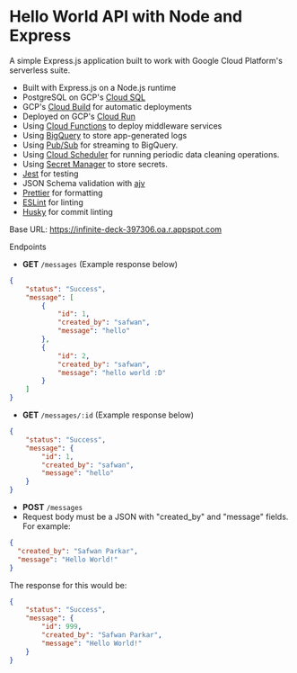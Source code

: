 # Hello World API with Node and Express

A simple Express.js application built to work with Google Cloud Platform's serverless suite.

- Built with Express.js on a Node.js runtime
- PostgreSQL on GCP's [Cloud SQL](https://cloud.google.com/sql)
- GCP's [Cloud Build](https://cloud.google.com/build) for automatic deployments
- Deployed on GCP's [Cloud Run](https://cloud.google.com/run)
- Using [Cloud Functions](https://cloud.google.com/functions) to deploy middleware services
- Using [BigQuery](https://cloud.google.com/bigquery) to store app-generated logs
- Using [Pub/Sub](https://cloud.google.com/pubsub) for streaming to BigQuery.
- Using [Cloud Scheduler](https://cloud.google.com/scheduler) for running periodic data cleaning operations.
- Using [Secret Manager](https://cloud.google.com/secret-manager) to store secrets.
- [Jest](https://jestjs.io) for testing
- JSON Schema validation with [ajv](https://ajv.js.org/)
- [Prettier](https://prettier.io/) for formatting
- [ESLint](https://eslint.org/) for linting
- [Husky](https://typicode.github.io/husky/) for commit linting


Base URL: https://infinite-deck-397306.oa.r.appspot.com

Endpoints
- **GET** `/messages` (Example response below)
```json
{
    "status": "Success",
    "message": [
        {
            "id": 1,
            "created_by": "safwan",
            "message": "hello"
        },
        {
            "id": 2,
            "created_by": "safwan",
            "message": "hello world :D"
        }
    ]
}
```
- **GET** `/messages/:id` (Example response below)
```json
{
    "status": "Success",
    "message": {
        "id": 1,
        "created_by": "safwan",
        "message": "hello"
    }
}
```
- **POST** `/messages`
- Request body must be a JSON with "created_by" and "message" fields. For example:
```json
{
  "created_by": "Safwan Parkar",
  "message": "Hello World!"
}
```
The response for this would be:
```json
{
    "status": "Success",
    "message": {
        "id": 999,
        "created_by": "Safwan Parkar",
        "message": "Hello World!"
    }
}
```
